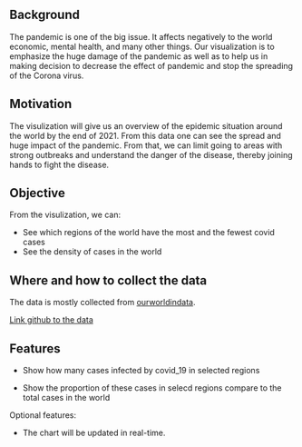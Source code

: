## Background

The pandemic is one of the big issue. It affects negatively to the world economic, mental health, and many other things.
Our visualization is to emphasize the huge damage of the pandemic as well as to help us in making decision to decrease the effect of pandemic and stop the spreading of the Corona virus.

## Motivation

The visulization will give us an overview of the epidemic situation around the world by the end of 2021. From this data one can see the spread and huge impact of the pandemic. From that, we can limit going to areas with strong outbreaks and understand the danger of the disease, thereby joining hands to fight the disease.

## Objective

From the visulization, we can:

- See which regions of the world have the most and the fewest covid cases
- See the density of cases in the world

## Where and how to collect the data

The data is mostly collected from [ourworldindata](https://ourworldindata.org/coronavirus).

[Link github to the data](https://github.com/owid/covid-19-data/tree/master/public/data)

## Features

- Show how many cases infected by covid_19 in selected regions

- Show the proportion of these cases in selecd regions compare to the total cases in the world

Optional features:

- The chart will be updated in real-time.
